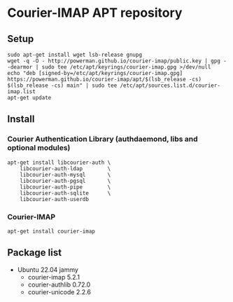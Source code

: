 # Courier-IMAP APT repository

## Setup

```
sudo apt-get install wget lsb-release gnupg
wget -q -O - http://powerman.github.io/courier-imap/public.key | gpg --dearmor | sudo tee /etc/apt/keyrings/courier-imap.gpg >/dev/null
echo "deb [signed-by=/etc/apt/keyrings/courier-imap.gpg] https://powerman.github.io/courier-imap/apt/$(lsb_release -cs) $(lsb_release -cs) main" | sudo tee /etc/apt/sources.list.d/courier-imap.list
apt-get update
```

## Install

### Courier Authentication Library (authdaemond, libs and optional modules)

```
apt-get install libcourier-auth \
    libcourier-auth-ldap        \
    libcourier-auth-mysql       \
    libcourier-auth-pgsql       \
    libcourier-auth-pipe        \
    libcourier-auth-sqlite      \
    libcourier-auth-userdb 
```

### Courier-IMAP

```
apt-get install courier-imap
```

## Package list

- Ubuntu 22.04 jammy
  - courier-imap 5.2.1
  - courier-authlib 0.72.0
  - courier-unicode 2.2.6
